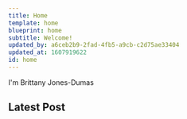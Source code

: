 ```yaml
---
title: Home
template: home
blueprint: home
subtitle: Welcome!
updated_by: a6ceb2b9-2fad-4fb5-a9cb-c2d75ae33404
updated_at: 1607919622
id: home
---
```

I'm Brittany Jones-Dumas

## Latest Post